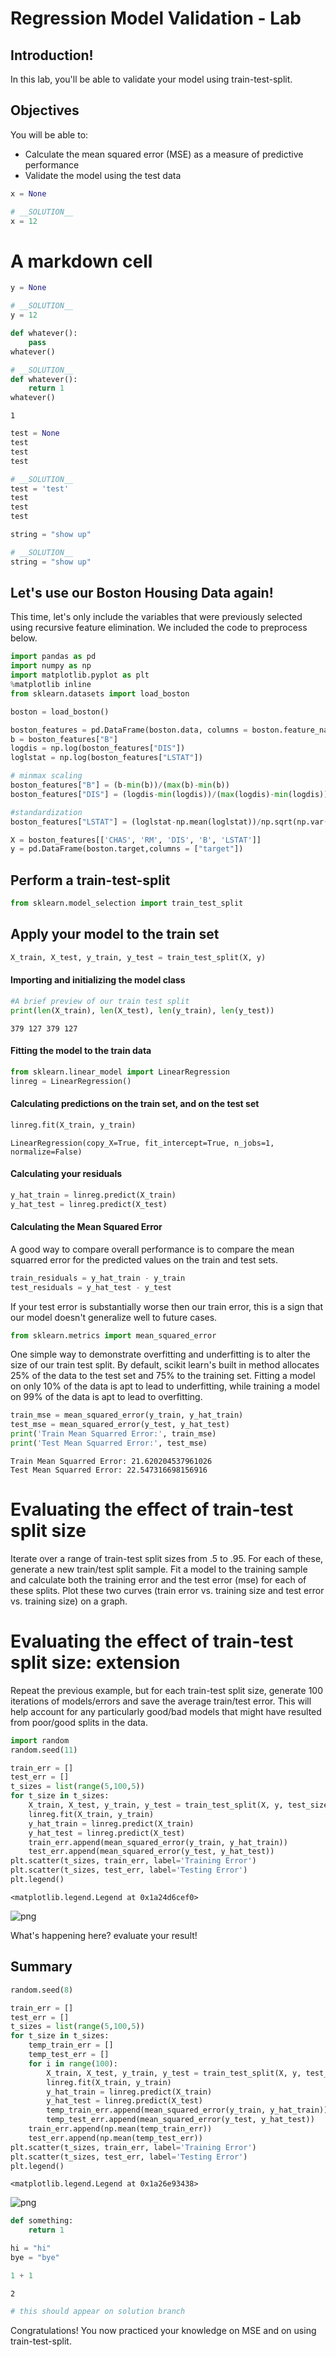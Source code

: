 
# Regression Model Validation - Lab

## Introduction!

In this lab, you'll be able to validate your model using train-test-split.


## Objectives

You will be able to:

- Calculate the mean squared error (MSE) as a measure of predictive performance
- Validate the model using the test data



```python
x = None
```


```python
# __SOLUTION__
x = 12
```

# A markdown cell


```python
y = None
```


```python
# __SOLUTION__
y = 12
```


```python
def whatever():
    pass
whatever()
```


```python
# __SOLUTION__
def whatever():
    return 1
whatever()
```




    1




```python
test = None
test
test
test
```


```python
# __SOLUTION__
test = 'test'
test
test
test
```


```python
string = "show up"
```


```python
# __SOLUTION__
string = "show up"
```

## Let's use our Boston Housing Data again!

This time, let's only include the variables that were previously selected using recursive feature elimination. We included the code to preprocess below.


```python
import pandas as pd
import numpy as np
import matplotlib.pyplot as plt
%matplotlib inline
from sklearn.datasets import load_boston

boston = load_boston()

boston_features = pd.DataFrame(boston.data, columns = boston.feature_names)
b = boston_features["B"]
logdis = np.log(boston_features["DIS"])
loglstat = np.log(boston_features["LSTAT"])

# minmax scaling
boston_features["B"] = (b-min(b))/(max(b)-min(b))
boston_features["DIS"] = (logdis-min(logdis))/(max(logdis)-min(logdis))

#standardization
boston_features["LSTAT"] = (loglstat-np.mean(loglstat))/np.sqrt(np.var(loglstat))
```


```python
X = boston_features[['CHAS', 'RM', 'DIS', 'B', 'LSTAT']]
y = pd.DataFrame(boston.target,columns = ["target"])
```

## Perform a train-test-split


```python
from sklearn.model_selection import train_test_split
```

## Apply your model to the train set


```python
X_train, X_test, y_train, y_test = train_test_split(X, y)
```

#### Importing and initializing the model class


```python
#A brief preview of our train test split
print(len(X_train), len(X_test), len(y_train), len(y_test))
```

    379 127 379 127


#### Fitting the model to the train data


```python
from sklearn.linear_model import LinearRegression
linreg = LinearRegression()
```

#### Calculating predictions on the train set, and on the test set


```python
linreg.fit(X_train, y_train)
```




    LinearRegression(copy_X=True, fit_intercept=True, n_jobs=1, normalize=False)



#### Calculating your residuals


```python
y_hat_train = linreg.predict(X_train)
y_hat_test = linreg.predict(X_test)
```

#### Calculating the Mean Squared Error
A good way to compare overall performance is to compare the mean squarred error for the predicted values on the train and test sets.


```python
train_residuals = y_hat_train - y_train
test_residuals = y_hat_test - y_test
```

If your test error is substantially worse then our train error, this is a sign that our model doesn't generalize well to future cases.


```python
from sklearn.metrics import mean_squared_error
```

One simple way to demonstrate overfitting and underfitting is to alter the size of our train test split. By default, scikit learn's built in method allocates 25% of the data to the test set and 75% to the training set. Fitting a model on only 10% of the data is apt to lead to underfitting, while training a model on 99% of the data is apt to lead to overfitting.


```python
train_mse = mean_squared_error(y_train, y_hat_train)
test_mse = mean_squared_error(y_test, y_hat_test)
print('Train Mean Squarred Error:', train_mse)
print('Test Mean Squarred Error:', test_mse)
```

    Train Mean Squarred Error: 21.620204537961026
    Test Mean Squarred Error: 22.547316698156916


# Evaluating the effect of train-test split size

Iterate over a range of train-test split sizes from .5 to .95. For each of these, generate a new train/test split sample. Fit a model to the training sample and calculate both the training error and the test error (mse) for each of these splits. Plot these two curves (train error vs. training size and test error vs. training size) on a graph.

# Evaluating the effect of train-test split size: extension

Repeat the previous example, but for each train-test split size, generate 100 iterations of models/errors and save the average train/test error. This will help account for any particularly good/bad models that might have resulted from poor/good splits in the data. 


```python
import random
random.seed(11)

train_err = []
test_err = []
t_sizes = list(range(5,100,5))
for t_size in t_sizes:
    X_train, X_test, y_train, y_test = train_test_split(X, y, test_size=t_size/100)
    linreg.fit(X_train, y_train)
    y_hat_train = linreg.predict(X_train)
    y_hat_test = linreg.predict(X_test)
    train_err.append(mean_squared_error(y_train, y_hat_train))
    test_err.append(mean_squared_error(y_test, y_hat_test))
plt.scatter(t_sizes, train_err, label='Training Error')
plt.scatter(t_sizes, test_err, label='Testing Error')
plt.legend()
```




    <matplotlib.legend.Legend at 0x1a24d6cef0>




![png](index_files/index_35_1.png)


What's happening here? evaluate your result!

##  Summary 


```python
random.seed(8)

train_err = []
test_err = []
t_sizes = list(range(5,100,5))
for t_size in t_sizes:
    temp_train_err = []
    temp_test_err = []
    for i in range(100):
        X_train, X_test, y_train, y_test = train_test_split(X, y, test_size=t_size/100)
        linreg.fit(X_train, y_train)
        y_hat_train = linreg.predict(X_train)
        y_hat_test = linreg.predict(X_test)
        temp_train_err.append(mean_squared_error(y_train, y_hat_train))
        temp_test_err.append(mean_squared_error(y_test, y_hat_test))
    train_err.append(np.mean(temp_train_err))
    test_err.append(np.mean(temp_test_err))
plt.scatter(t_sizes, train_err, label='Training Error')
plt.scatter(t_sizes, test_err, label='Testing Error')
plt.legend()
```




    <matplotlib.legend.Legend at 0x1a26e93438>




![png](index_files/index_38_1.png)



```python
def something:
    return 1
```


```python
hi = "hi"
bye = "bye"
```


```python
1 + 1

```




    2




```python
# this should appear on solution branch
```

Congratulations! You now practiced your knowledge on MSE and on using train-test-split.
